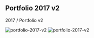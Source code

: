 Portfolio 2017 v2
---------------------
2017 / Portfolio v2

![portfolio-2017-v2](https://mir-s3-cdn-cf.behance.net/project_modules/fs/c69f2456636523.59b6d5ef3be53.png) 
![portfolio-2017-v2](https://mir-s3-cdn-cf.behance.net/project_modules/fs/6c393756636523.59b6d5ef3c61d.png) 
